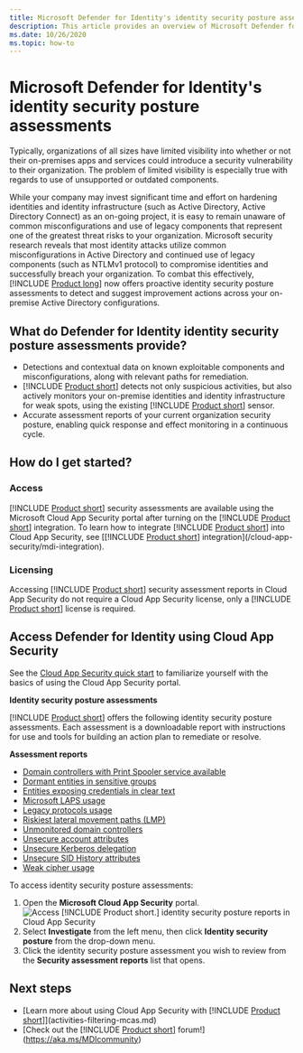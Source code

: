 ```yaml
---
title: Microsoft Defender for Identity's identity security posture assessments
description: This article provides an overview of Microsoft Defender for Identity's identity security posture assessment reports.
ms.date: 10/26/2020
ms.topic: how-to
---
```


# Microsoft Defender for Identity's identity security posture assessments

Typically, organizations of all sizes have limited visibility into whether or not their on-premises apps and services could introduce a security vulnerability to their organization. The problem of limited visibility is especially true with regards to use of unsupported or outdated components.

While your company may invest significant time and effort on hardening identities and identity infrastructure (such as Active Directory, Active Directory Connect) as an on-going project, it is easy to remain unaware of common misconfigurations and use of legacy components that represent one of the greatest threat risks to your organization. Microsoft security research reveals that most identity attacks utilize common misconfigurations in Active Directory and continued use of legacy components (such as NTLMv1 protocol) to compromise identities and successfully breach your organization. To combat this effectively, [!INCLUDE [Product long](includes/product-long.md)] now offers proactive identity security posture assessments to detect and suggest improvement actions across your on-premise Active Directory configurations.

## What do Defender for Identity identity security posture assessments provide?

- Detections and contextual data on known exploitable components and misconfigurations, along with relevant paths for remediation.
- [!INCLUDE [Product short](includes/product-short.md)] detects not only suspicious activities, but also actively monitors your on-premise identities and identity infrastructure for weak spots, using the existing [!INCLUDE [Product short](includes/product-short.md)] sensor.
- Accurate assessment reports of your current organization security posture, enabling quick response and effect monitoring in a continuous cycle.

## How do I get started?

### Access

[!INCLUDE [Product short](includes/product-short.md)] security assessments are available using the Microsoft Cloud App Security portal after turning on the [!INCLUDE [Product short](includes/product-short.md)] integration. To learn how to integrate [!INCLUDE [Product short](includes/product-short.md)] into Cloud App Security, see [[!INCLUDE [Product short](includes/product-short.md)] integration](/cloud-app-security/mdi-integration).

### Licensing

Accessing [!INCLUDE [Product short](includes/product-short.md)] security assessment reports in Cloud App Security do not require a Cloud App Security license, only a [!INCLUDE [Product short](includes/product-short.md)] license is required.

## Access Defender for Identity using Cloud App Security

See the [Cloud App Security quick start](/cloud-app-security/getting-started-with-cloud-app-security) to familiarize yourself with the basics of using the Cloud App Security portal.

**Identity security posture assessments**

[!INCLUDE [Product short](includes/product-short.md)] offers the following identity security posture assessments. Each assessment is a downloadable report with instructions for use and tools for building an action plan to remediate or resolve.

**Assessment reports**

- [Domain controllers with Print Spooler service available](cas-isp-print-spooler.md)
- [Dormant entities in sensitive groups](cas-isp-dormant-entities.md)
- [Entities exposing credentials in clear text](cas-isp-clear-text.md)
- [Microsoft LAPS usage](cas-isp-laps.md)
- [Legacy protocols usage](cas-isp-legacy-protocols.md)
- [Riskiest lateral movement paths (LMP)](cas-isp-riskiest-lmp.md)
- [Unmonitored domain controllers](cas-isp-unmonitored-domain-controller.md)
- [Unsecure account attributes](cas-isp-unsecure-account-attributes.md)
- [Unsecure Kerberos delegation](cas-isp-unconstrained-kerberos.md)
- [Unsecure SID History attributes](cas-isp-unsecure-sid-history-attribute.md)
- [Weak cipher usage](cas-isp-weak-cipher.md)

To access identity security posture assessments:

1. Open the **Microsoft Cloud App Security** portal.
    ![Access [!INCLUDE [Product short.](includes/product-short.md)] identity security posture reports in Cloud App Security](media/cas-isp-report-1.png)
1. Select **Investigate** from the left menu, then click **Identity security posture** from the drop-down menu.
1. Click the identity security posture assessment you wish to review from the **Security assessment reports** list that opens.

## Next steps

- [Learn more about using Cloud App Security with [!INCLUDE [Product short](includes/product-short.md)]](activities-filtering-mcas.md)
- [Check out the [!INCLUDE [Product short](includes/product-short.md)] forum!](<https://aka.ms/MDIcommunity>)
